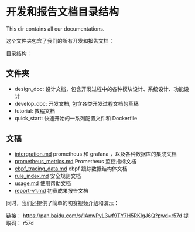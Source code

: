 # 开发和报告文档目录结构

This dir contains all our documentations.

这个文件夹包含了我们的所有开发和报告文档：

目录结构：

## 文件夹

- design_doc: 设计文档，包含开发过程中的各种模块设计、系统设计、功能设计
- develop_doc: 开发文档, 包含各类开发过程文档的草稿
- tutorial: 教程文档
- quick_start: 快速开始的一系列配置文件和 Dockerfile

## 文稿

- [intergration.md](intergration.md) prometheus 和 grafana ，以及各种数据库的集成文档
- [prometheus_metrics.md](prometheus_metrics.md) Prometheus 监控指标文档
- [ebpf_tracing_data.md](ebpf_tracing_data.md) ebpf 跟踪数据结构体文档
- [rule_index.md](rule_index.md) 安全规则文档
- [usage.md](usage.md) 使用帮助文档
- [report-v1.md](report-v1.md) 初赛成果报告文档

同时，我们还提供了简单的初赛视频介绍和演示：

链接： https://pan.baidu.com/s/1AnwPyL3wf9TY7H5RKIgJ6Q?pwd=r57d 
提取码： r57d